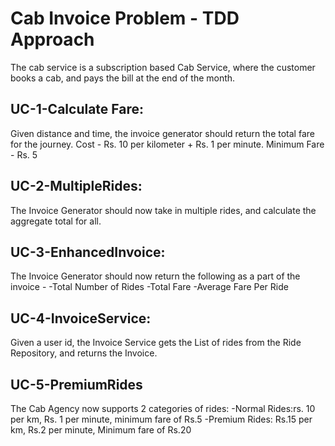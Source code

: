 # Cab Invoice Problem - TDD Approach
  The cab service is a subscription based Cab Service, where the customer books a cab, and pays the bill at the end of the month.
## UC-1-Calculate Fare:
  Given	distance	and	time,	the	invoice	generator should return the total fare for the journey.
  Cost - Rs. 10 per kilometer + Rs. 1 per minute. Minimum Fare - Rs. 5
## UC-2-MultipleRides:
  The	Invoice	Generator	should	now	take	in	multiple rides, and calculate the aggregate total for all.
## UC-3-EnhancedInvoice:
  The	Invoice	Generator	should	now	return	the following as a part of the invoice -
          -Total Number of Rides
          -Total Fare
          -Average Fare Per Ride
## UC-4-InvoiceService:
   Given a user id, the Invoice Service gets the List of rides from the Ride Repository, and returns the Invoice. 
## UC-5-PremiumRides
  The Cab Agency now supports 2 categories of rides:
        -Normal Rides:rs. 10 per  km, Rs. 1 per minute, minimum fare of Rs.5
        -Premium Rides: Rs.15 per km, Rs.2 per minute, Minimum fare of Rs.20

